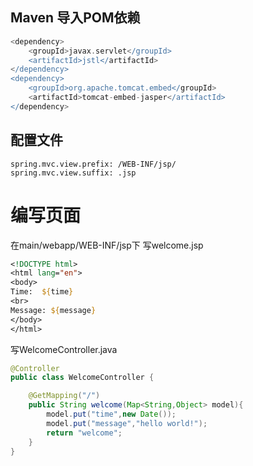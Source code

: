 ## Maven 导入POM依赖
```groovy
<dependency>
    <groupId>javax.servlet</groupId>
    <artifactId>jstl</artifactId>
</dependency>
<dependency>
    <groupId>org.apache.tomcat.embed</groupId>
    <artifactId>tomcat-embed-jasper</artifactId>
</dependency>
```

## 配置文件
```
spring.mvc.view.prefix: /WEB-INF/jsp/
spring.mvc.view.suffix: .jsp
```

# 编写页面
在main/webapp/WEB-INF/jsp下
写welcome.jsp
```jsp
<!DOCTYPE html>
<html lang="en">
<body>
Time:  ${time}
<br>
Message: ${message}
</body>
</html>
```

写WelcomeController.java

```java
@Controller
public class WelcomeController {

    @GetMapping("/")
    public String welcome(Map<String,Object> model){
        model.put("time",new Date());
        model.put("message","hello world!");
        return "welcome";
    }
}
```

